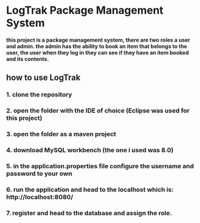 # LogTrak Package Management System
#### this project is a package management system, there are two roles a user and admin. the admin has the ability to book an item that belongs to the user, the user when they log in they can see if they have an item booked and its contents.
## how to use LogTrak
### 1. clone the repository 
### 2. open the folder with the IDE of choice (Eclipse was used for this project)
### 3. open the folder as a maven project 
### 4. download MySQL workbench (the one i used was 8.0)
### 5. in the application.properties file configure the username and password to your own
### 6. run the application and head to the localhost which is: http://localhost:8080/
### 7. register and head to the database and assign the role.


